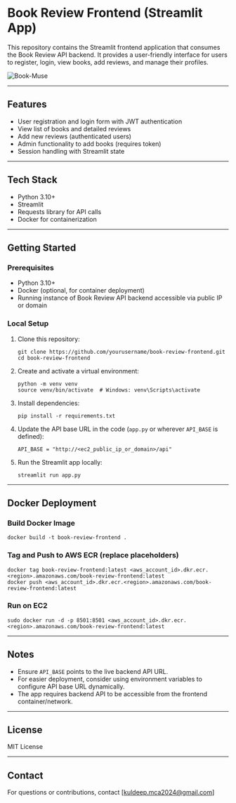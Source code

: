 # Book Review Frontend (Streamlit App)

This repository contains the Streamlit frontend application that consumes the Book Review API backend. It provides a user-friendly interface for users to register, login, view books, add reviews, and manage their profiles.

![Book-Muse](https://github.com/user-attachments/assets/9f6e1f41-c66b-4a25-9633-9245bbbb4738)

---

## Features

- User registration and login form with JWT authentication
- View list of books and detailed reviews
- Add new reviews (authenticated users)
- Admin functionality to add books (requires token)
- Session handling with Streamlit state

---

## Tech Stack

- Python 3.10+
- Streamlit
- Requests library for API calls
- Docker for containerization

---

## Getting Started

### Prerequisites

- Python 3.10+
- Docker (optional, for container deployment)
- Running instance of Book Review API backend accessible via public IP or domain

### Local Setup

1. Clone this repository:

    ```
    git clone https://github.com/yourusername/book-review-frontend.git
    cd book-review-frontend
    ```

2. Create and activate a virtual environment:

    ```
    python -m venv venv
    source venv/bin/activate  # Windows: venv\Scripts\activate
    ```

3. Install dependencies:

    ```
    pip install -r requirements.txt
    ```

4. Update the API base URL in the code (`app.py` or wherever `API_BASE` is defined):

    ```
    API_BASE = "http://<ec2_public_ip_or_domain>/api"
    ```

5. Run the Streamlit app locally:

    ```
    streamlit run app.py
    ```

---

## Docker Deployment

### Build Docker Image

```
docker build -t book-review-frontend .
```


### Tag and Push to AWS ECR (replace placeholders)

```
docker tag book-review-frontend:latest <aws_account_id>.dkr.ecr.<region>.amazonaws.com/book-review-frontend:latest
docker push <aws_account_id>.dkr.ecr.<region>.amazonaws.com/book-review-frontend:latest
```


### Run on EC2

```
sudo docker run -d -p 8501:8501 <aws_account_id>.dkr.ecr.<region>.amazonaws.com/book-review-frontend:latest
```


---

## Notes

- Ensure `API_BASE` points to the live backend API URL.
- For easier deployment, consider using environment variables to configure API base URL dynamically.
- The app requires backend API to be accessible from the frontend container/network.

---

## License

MIT License

---

## Contact

For questions or contributions, contact [kuldeep.mca2024@gmail.com]


